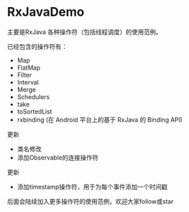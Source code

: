 # RxJavaDemo

主要是RxJava 各种操作符（包括线程调度）的使用范例。

已经包含的操作符有：
- Map
- FlatMap
- Filter
- Interval
- Merge
- Schedulers
- take
- toSortedList
- rxbinding (在 Android 平台上的基于 RxJava 的 Binding API)

更新

- 类名修改
- 添加Observable的连接操作符

更新

- 添加timestamp操作符，用于为每个事件添加一个时间戳

后面会陆续加入更多操作符的使用范例，欢迎大家follow或star
